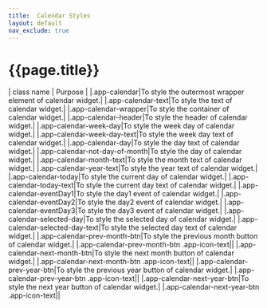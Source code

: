 ```yaml
---
title:  Calendar Styles
layout: default
nav_exclude: true
---
```

# {{page.title}}

| class name  | Purpose |
|.app-calendar|To style the outermost wrapper element of calendar widget.|
|.app-calendar-text|To style the text of calendar widget.|
|.app-calendar-wrapper|To style the container of calendar widget.|
|.app-calendar-header|To style the header of calendar widget.|
|.app-calendar-week-day|To style the week day of calendar widget.|
|.app-calendar-week-day-text|To style the week day text of calendar widget.|
|.app-calendar-day|To style the day text of calendar widget.|
|.app-calendar-not-day-of-month|To style the day of calendar widget.|
|.app-calendar-month-text|To style the month text of calendar widget.|
|.app-calendar-year-text|To style the year text of calendar widget.|
|.app-calendar-today|To style the current day of calendar widget.|
|.app-calendar-today-text|To style the current day text of calendar widget.|
|.app-calendar-eventDay1|To style the day1 event of calendar widget.|
|.app-calendar-eventDay2|To style the day2 event of calendar widget.|
|.app-calendar-eventDay3|To style the day3 event of calendar widget.|
|.app-calendar-selected-day|To style the selected day of calendar widget.|
|.app-calendar-selected-day-text|To style the selected day text of calendar widget.|
|.app-calendar-prev-month-btn|To style the previous month button of calendar widget.|
|.app-calendar-prev-month-btn .app-icon-text||
|.app-calendar-next-month-btn|To style the next month button of calendar widget.|
|.app-calendar-next-month-btn .app-icon-text||
|.app-calendar-prev-year-btn|To style the previous year button of calendar widget.|
|.app-calendar-prev-year-btn .app-icon-text||
|.app-calendar-next-year-btn|To style the next year button of calendar widget.|
|.app-calendar-next-year-btn .app-icon-text||
